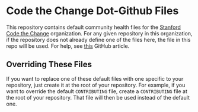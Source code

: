 # Code the Change Dot-Github Files

This repository contains default community health files for the
[Stanford Code the Change](codethechange.stanford.edu) organization. For
any given repository in this organization, if the repository does not
already define one of the files here, the file in this repo will be
used. For help, see
[this](https://help.github.com/en/articles/creating-a-default-community-health-file-for-your-organization)
GitHub article.

## Overriding These Files

If you want to replace one of these default files with one specific to
your repository, just create it at the root of your repository. For
example, if you want to override the default `CONTRIBUTING` file, create
a `CONTRIBUTING` file at the root of your repository. That file will
then be used instead of the default one.
